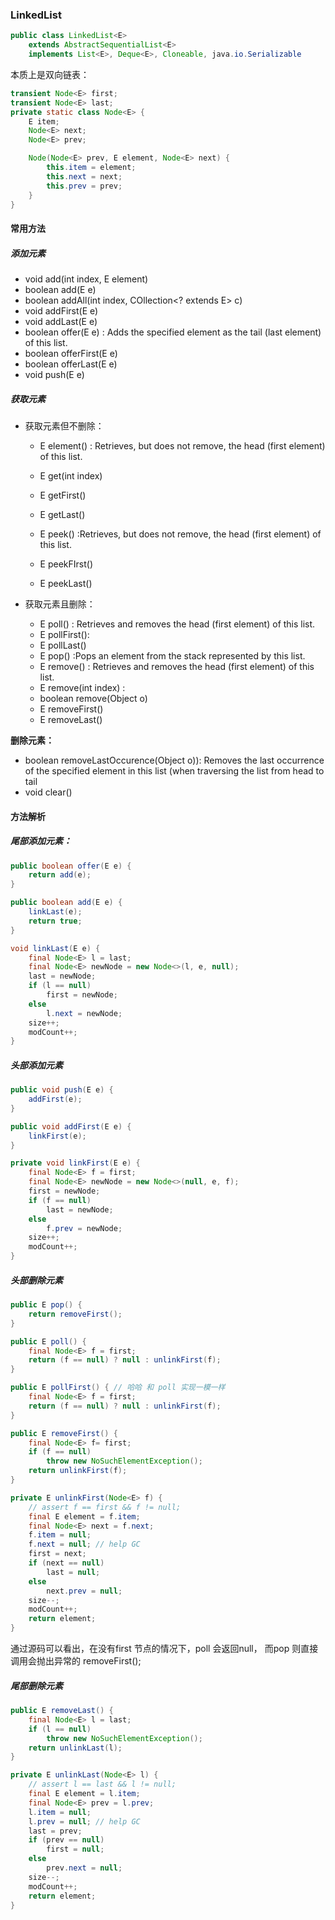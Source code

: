 ### LinkedList

```java
public class LinkedList<E>
    extends AbstractSequentialList<E>
    implements List<E>, Deque<E>, Cloneable, java.io.Serializable
```

本质上是双向链表：

```java
transient Node<E> first;
transient Node<E> last;
private static class Node<E> {
    E item;
    Node<E> next;
    Node<E> prev;

    Node(Node<E> prev, E element, Node<E> next) {
        this.item = element;
        this.next = next;
        this.prev = prev;
    }
}
```



#### 常用方法



##### 添加元素

- void add(int index, E element)
- boolean add(E e)
- boolean addAll(int index, COllection<? extends E> c)
- void addFirst(E e) 
- void addLast(E e)
- boolean offer(E e) : Adds the specified element as the tail (last element) of this list.
- boolean offerFirst(E e)
- boolean offerLast(E e)
- void push(E e)



##### 获取元素

- 获取元素但不删除：
    - E element() : Retrieves, but does not remove, the head (first element) of this list.

    - E get(int index)
    - E getFirst()
    - E getLast()
    - E peek() :Retrieves, but does not remove, the head (first element) of this list.
    - E peekFIrst()
    - E peekLast()

- 获取元素且删除：
    - E poll() : Retrieves and removes the head (first element) of this list.
    - E pollFirst():
    - E pollLast()
    - E pop() :Pops an element from the stack represented by this list.
    - E remove() : Retrieves and removes the head (first element) of this list.
    - E remove(int index) : 
    - boolean remove(Object o)
    - E removeFirst()
    - E removeLast()

**删除元素：**

- boolean removeLastOccurence(Object o)): Removes the last occurrence of the specified element in this list (when traversing the list from head to tail
- void clear()



#### 方法解析

##### 尾部添加元素：

```java
public boolean offer(E e) {
    return add(e);
}

public boolean add(E e) {
    linkLast(e);
    return true;
}

void linkLast(E e) {
    final Node<E> l = last;
    final Node<E> newNode = new Node<>(l, e, null);
    last = newNode;
    if (l == null)
        first = newNode;
    else
        l.next = newNode;
    size++;
    modCount++;
}
```



##### 头部添加元素

```java
public void push(E e) {
    addFirst(e);
}

public void addFirst(E e) {
    linkFirst(e);
}

private void linkFirst(E e) {
    final Node<E> f = first;
    final Node<E> newNode = new Node<>(null, e, f);
    first = newNode;
    if (f == null)
        last = newNode;
    else
        f.prev = newNode;
    size++;
    modCount++;
}
```

##### 头部删除元素



```java
public E pop() {
    return removeFirst();
}

public E poll() {
    final Node<E> f = first;
    return (f == null) ? null : unlinkFirst(f);
}

public E pollFirst() { // 哈哈 和 poll 实现一模一样
    final Node<E> f = first;
    return (f == null) ? null : unlinkFirst(f);
}

public E removeFirst() {
    final Node<E> f= first;
    if (f == null)
        throw new NoSuchElementException();
    return unlinkFirst(f);
}

private E unlinkFirst(Node<E> f) {
    // assert f == first && f != null;
    final E element = f.item;
    final Node<E> next = f.next;
    f.item = null;
    f.next = null; // help GC
    first = next;
    if (next == null)
        last = null;
    else
        next.prev = null;
    size--;
    modCount++;
    return element;
}
```

通过源码可以看出，在没有first 节点的情况下，poll 会返回null， 而pop 则直接调用会抛出异常的 removeFirst();



##### 尾部删除元素

```java
public E removeLast() {
    final Node<E> l = last;
    if (l == null)
        throw new NoSuchElementException();
    return unlinkLast(l);
}

private E unlinkLast(Node<E> l) {
    // assert l == last && l != null;
    final E element = l.item;
    final Node<E> prev = l.prev;
    l.item = null;
    l.prev = null; // help GC
    last = prev;
    if (prev == null)
        first = null;
    else
        prev.next = null;
    size--;
    modCount++;
    return element;
}
```
